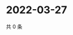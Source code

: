 # 2022-03-27

共 0 条

<!-- BEGIN WEIBO -->
<!-- 最后更新时间 Sun Mar 27 2022 22:11:36 GMT+0800 (China Standard Time) -->

<!-- END WEIBO -->
